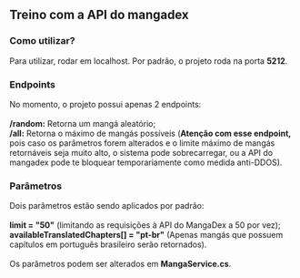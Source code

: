 ## Treino com a API do mangadex

### Como utilizar?
Para utilizar, rodar em localhost. Por padrão, o projeto roda na porta <b>5212</b>.

### Endpoints
No momento, o projeto possui apenas 2 endpoints:
<br>
<br>
<b>/random:</b> Retorna um mangá aleatório;
<br>
<b>/all:</b> Retorna o máximo de mangás possíveis (<b>Atenção com esse endpoint,</b> pois caso os parâmetros forem alterados e o limite máximo de mangás retornáveis seja muito alto, o sistema pode sobrecarregar, ou a API do mangadex pode te bloquear temporariamente como medida anti-DDOS).

### Parâmetros
Dois parâmetros estão sendo aplicados por padrão: 
<br>
<br>
<b>limit = "50"</b> (limitando as requisições à API do MangaDex a 50 por vez);
<br>
<b>availableTranslatedChapters[] = "pt-br"</b> (Apenas mangás que possuem capítulos em português brasileiro serão retornados). 
<br>
<br>
Os parâmetros podem ser alterados em <b>MangaService.cs</b>.
